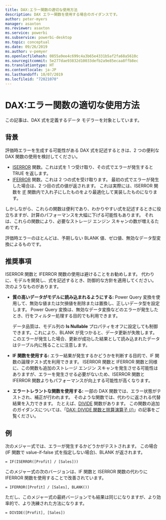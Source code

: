 ```yaml
---
title: DAX:エラー関数の適切な使用方法
description: DAX エラー関数を使用する場合のガイダンスです。
author: peter-myers
manager: asaxton
ms.reviewer: asaxton
ms.service: powerbi
ms.subservice: powerbi-desktop
ms.topic: conceptual
ms.date: 09/26/2019
ms.author: v-pemyer
ms.openlocfilehash: 0855a9ee4c699c4a3b65e4331b5af2fa68a5610c
ms.sourcegitcommit: 5e277dae93832d10033defb2a9e85ecaa8ffb8ec
ms.translationtype: HT
ms.contentlocale: ja-JP
ms.lasthandoff: 10/07/2019
ms.locfileid: "72021070"
---
```

# <a name="dax-appropriate-use-of-error-functions"></a>DAX:エラー関数の適切な使用方法

この記事は、DAX 式を定義するデータ モデラーを対象としています。

## <a name="background"></a>背景

評価時エラーを生成する可能性がある DAX 式を記述するときは、2 つの便利な DAX 関数の使用を検討してください。

- [ISERROR](/dax/iserror-function-dax) 関数。これは式を 1 つ受け取り、その式でエラーが発生すると TRUE を返します。
- [IFERROR](/dax/iferror-function-dax) 関数。これは 2 つの式を受け取ります。 最初の式でエラーが発生した場合は、2 つ目の式の値が返されます。 これは実際には、ISERROR 関数を [IF](/dax/if-function-dax) 関数内で入れ子にしたものをより最適化して実装したものになります。

しかしながら、これらの関数は便利であり、わかりやすい式を記述するときに役立ちますが、計算のパフォーマンスを大幅に下げる可能性もあります。 それは、これらの関数により、必要なストレージ エンジン スキャンの数が増えるためです。

評価時エラーのほとんどは、予期しない BLANK 値、ゼロ値、無効なデータ型変換によるものです。

## <a name="recommendations"></a>推奨事項

ISERROR 関数と IFERROR 関数の使用は避けることをお勧めします。 代わりに、モデルを開発し、式を記述するとき、防御的な方針を適用してください。 次のようなものがあります。

- **質の高いデータがモデルに読み込まれるようにする:** Power Query 変換を使用して、無効な値または欠損値を削除または置換し、正しいデータ型を設定します。 Power Query 変換は、無効なデータ変換などのエラーが発生したとき、行をフィルター処理する目的でも利用できます。

    データ品質は、モデル列の **Is Nullable** プロパティをオフに設定しても制御できます。これにより、BLANK が見つかると、データ更新が失敗します。 このエラーが発生した場合、更新が成功した結果として読み込まれたデータはテーブル内に残ることに注意します。
- **IF 関数を使用する:** エラー結果が発生するかどうかを判断する目的で、IF 関数の論理テスト式を利用できます。 ISERROR 関数と IFERROR 関数と同様に、この関数も追加のストレージ エンジン スキャンを発生させる可能性はありますが、エラーを発生させる必要がないため、ISERROR 関数と IFERROR 関数よりもパフォーマンスが向上する可能性が高くなります。
- **エラートレラントな関数を使用する:** 一部の DAX 関数では、エラー状態がテストされ、補正が行われます。 そのような関数では、代わりに返される代替結果を入力できます。 たとえば、[DIVIDE](/dax/divide-function-dax) 関数があります。 この関数の追加のガイダンスについては、「[DAX: DIVIDE 関数と除算演算子 (/)](dax-divide-function-operator.md)」の記事をご覧ください。

## <a name="example"></a>例

次のメジャー式では、エラーが発生するかどうかがテストされます。 この場合 (IF 関数で value-if-false 式を指定しない場合)、BLANK が返されます。
```dax
= IF(ISERROR([Profit] / [Sales]))
```
このメジャー式の次のバージョンは、IF 関数と ISERROR 関数の代わりに IFERROR 関数を使用することで改善されています。
```dax
= IFERROR([Profit] / [Sales], BLANK())
```
ただし、このメジャー式の最終バージョンでも結果は同じになりますが、より効率的で、より洗練された方法になります。
```dax
= DIVIDE([Profit], [Sales])
```